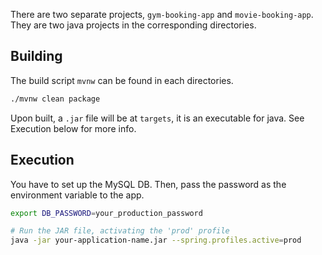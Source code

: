 There are two separate projects, `gym-booking-app` and `movie-booking-app`. They are two java projects in the corresponding directories.

## Building
The build script `mvnw` can be found in each directories.
```bash
./mvnw clean package
```
Upon built, a `.jar` file will be at `targets`, it is an executable for java. See Execution below for more info.

## Execution
You have to set up the MySQL DB. Then, pass the password as the environment variable to the app.
```bash
export DB_PASSWORD=your_production_password

# Run the JAR file, activating the 'prod' profile
java -jar your-application-name.jar --spring.profiles.active=prod
```
